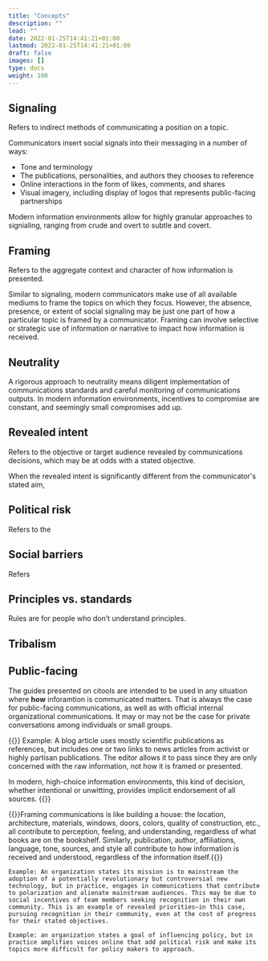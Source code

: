 ```yaml
---
title: "Concepts"
description: ""
lead: ""
date: 2022-01-25T14:41:21+01:00
lastmod: 2022-01-25T14:41:21+01:00
draft: false
images: []
type: docs
weight: 100
---
```


## Signaling
Refers to indirect methods of communicating a position on a topic.

Communicators insert social signals into their messaging in a number of ways:
* Tone and terminology
* The publications, personalities, and authors they chooses to reference
* Online interactions in the form of likes, comments, and shares
* Visual imagery, including display of logos that represents public-facing partnerships

Modern information environments allow for highly granular approaches to signialing, ranging from crude and overt to subtle and covert.

## Framing
Refers to the aggregate context and character of how information is presented.

Similar to signaling, modern communicators make use of all available mediums to frame the topics on which they focus. However, the absence, presence, or extent of social signaling may be just one part of how a particular topic is framed by a communicator. Framing can involve selective or strategic use of information or narrative to impact how information is received. 

## Neutrality
A rigorous approach to neutrality means diligent implementation of communications standards and careful monitoring of communications outputs. In modern information environments, incentives to compromise are constant, and seemingly small compromises add up. 

## Revealed intent
Refers to the objective or target audience revealed by communications decisions, which may be at odds with a stated objective.

When the revealed intent is significantly different from the communicator's stated aim,

## Political risk
Refers to the 

## Social barriers
Refers

## Principles vs. standards
Rules are for people who don’t understand principles. 

## Tribalism

## Public-facing
The guides presented on citools are intended to be used in any situation where **how** inforamtion is communicated matters. That is always the case for public-facing communications, as well as with official internal organizational communications. It may or may not be the case for private conversations among individuals or small groups.

{{<alert icon="👉">}}
Example: A blog article uses mostly scientific publications as references, but includes one or two links to news articles from activist or highly partisan publications. The editor allows it to pass since they are only concerned with the raw information, not how it is framed or presented.

In modern, high-choice information environments, this kind of decision, whether intentional or unwitting, provides implicit endorsement of all sources. 
{{</alert>}}

{{<alert icon="👉">}}Framing communications is like building a house: the location, architecture, materials, windows, doors, colors, quality of construction, etc., all contribute to perception, feeling, and understanding, regardless of what books are on the bookshelf. Similarly, publication, author, affiliations, language, tone, sources, and style all contribute to how information is received and understood, regardless of the information itself.{{</alert>}}

```
Example: An organization states its mission is to mainstream the adoption of a potentially revolutionary but controversial new technology, but in practice, engages in communications that contribute to polarization and alienate mainstream audiences. This may be due to social incentives of team members seeking recognition in their own community. This is an example of revealed priorities—in this case, pursuing recognition in their community, even at the cost of progress for their stated objectives. 
```
```
Example: an organization states a goal of influencing policy, but in practice amplifies voices online that add political risk and make its topics more difficult for policy makers to approach.
```